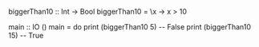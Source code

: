 biggerThan10 :: Int -> Bool
biggerThan10 = \x -> x > 10

main :: IO ()
main = do
    print (biggerThan10 5)   -- False
    print (biggerThan10 15)  -- True

